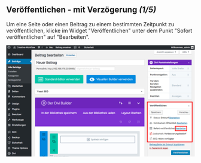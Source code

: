 ## Veröffentlichen - mit Verzögerung *(1/5)*

Um eine Seite oder einen Beitrag zu einem bestimmten Zeitpunkt zu veröffentlichen, klicke im Widget "Veröffentlichen" unter dem Punkt "Sofort veröffentlichen" auf "Bearbeiten".

![image](./assets/deleyed_edit.jpg)
